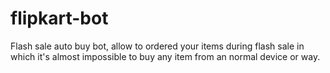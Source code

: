 # flipkart-bot

Flash sale auto buy bot, allow to ordered your items during flash sale in which it's almost impossible to buy any item from an normal device or way.
